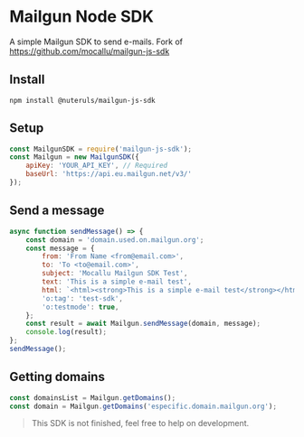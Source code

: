# Mailgun Node SDK
A simple Mailgun SDK to send e-mails.
Fork of https://github.com/mocallu/mailgun-js-sdk

## Install
```shell
npm install @nuteruls/mailgun-js-sdk
```

## Setup
```javascript
const MailgunSDK = require('mailgun-js-sdk');
const Mailgun = new MailgunSDK({
    apiKey: 'YOUR_API_KEY', // Required
    baseUrl: 'https://api.eu.mailgun.net/v3/'
});
```

## Send a message
```javascript
async function sendMessage() => {
    const domain = 'domain.used.on.mailgun.org';
    const message = {
        from: 'From Name <from@email.com>',
        to: 'To <to@email.com>',
        subject: 'Mocallu Mailgun SDK Test',
        text: 'This is a simple e-mail test',
        html: `<html><strong>This is a simple e-mail test</strong></html>`,
        'o:tag': 'test-sdk',
        'o:testmode': true,
    };
    const result = await Mailgun.sendMessage(domain, message);
    console.log(result);
};
sendMessage();
```

## Getting domains
```javascript
const domainsList = Mailgun.getDomains();
const domain = Mailgun.getDomains('especific.domain.mailgun.org');
```

> This SDK is not finished, feel free to help on development.